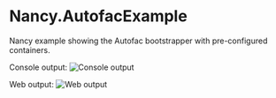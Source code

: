# Nancy.AutofacExample
Nancy example showing the Autofac bootstrapper with pre-configured containers.

Console output:
![Console output](https://raw.githubusercontent.com/khellang/Nancy.AutofacExample/master/etc/2015-02-27_14-15-25.png)

Web output:
![Web output](https://raw.githubusercontent.com/khellang/Nancy.AutofacExample/master/etc/2015-02-27_14-15-37.png)